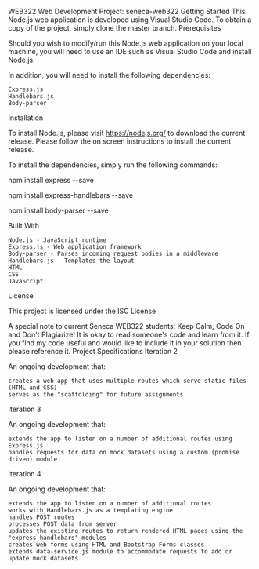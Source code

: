  WEB322 Web Development Project: seneca-web322
Getting Started
This Node.js web application is developed using Visual Studio Code. To obtain a copy of the project, simply clone the master branch.
Prerequisites

Should you wish to modify/run this Node.js web application on your local machine, you will need to use an IDE such as Visual Studio Code and install Node.js.

In addition, you will need to install the following dependencies:

    Express.js
    Handlebars.js
    Body-parser

Installation

To install Node.js, please visit https://nodejs.org/ to download the current release. Please follow the on screen instructions to install the current release.

To install the dependencies, simply run the following commands:

npm install express --save

npm install express-handlebars --save

npm install body-parser --save

Built With

    Node.js - JavaScript runtime
    Express.js - Web application framework
    Body-parser - Parses incoming request bodies in a middleware
    Handlebars.js - Templates the layout
    HTML
    CSS
    JavaScript
License

This project is licensed under the ISC License

A special note to current Seneca WEB322 students:
Keep Calm, Code On and Don't Plagiarize!
It is okay to read someone's code and learn from it. If you find my code useful and would like to include it in your solution then please reference it.
Project Specifications
Iteration 2

An ongoing development that:

    creates a web app that uses multiple routes which serve static files (HTML and CSS)
    serves as the "scaffolding" for future assignments

Iteration 3

An ongoing development that:

    extends the app to listen on a number of additional routes using Express.js
    handles requests for data on mock datasets using a custom (promise driven) module

Iteration 4

An ongoing development that:

    extends the app to listen on a number of additional routes
    works with Handlebars.js as a templating engine
    handles POST routes
    processes POST data from server
    updates the existing routes to return rendered HTML pages using the "express-handlebars" modules
    creates web forms using HTML and Bootstrap Forms classes
    extends data-service.js module to accommodate requests to add or update mock datasets
